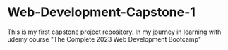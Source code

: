 # Web-Development-Capstone-1
This is my first capstone project repository. In my journey in learning with udemy course "The Complete 2023 Web Development Bootcamp" 
